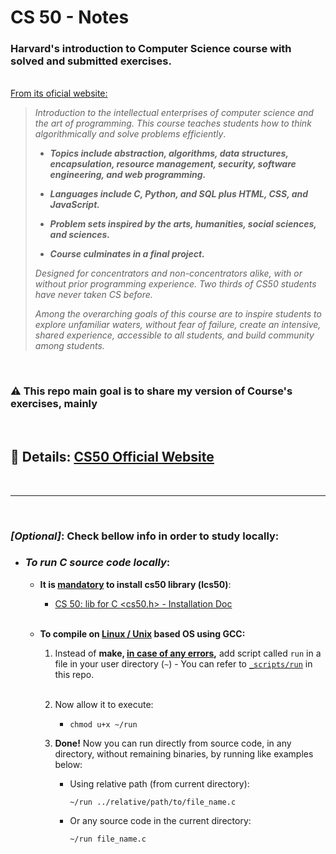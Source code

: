 # CS 50 - Notes

### **Harvard's introduction to Computer Science course with solved and submitted exercises.**

<br>
<u>From its oficial website:</u>

> _Introduction to the intellectual enterprises of computer science and the art of programming. This course teaches students how to think algorithmically and solve problems efficiently_.
>
> * _**Topics include abstraction, algorithms, data structures, encapsulation, resource management, security, software engineering, and web programming.**_
>
> * _**Languages include C, Python, and SQL plus HTML, CSS, and JavaScript.**_
>
> * _**Problem sets inspired by the arts, humanities, social sciences, and sciences.**_
>
> * _**Course culminates in a final project.**_
>
>
> *Designed for concentrators and non-concentrators alike, with or without prior programming experience. Two thirds of CS50 students have never taken CS before.*
>
> *Among the overarching goals of this course are to inspire students to explore unfamiliar waters, without fear of failure, create an intensive, shared experience, accessible to all students, and build community among students.*
>
>
<br>

 ### ⚠️ **This repo main goal is to share my version of Course's exercises, mainly**


<br>

## 📑 **Details: <u>[CS50 Official Website](https://cs50.harvard.edu/x/2022)</u>**
<br>

___
<br>

### ***[Optional]***: Check bellow info in order to study locally:
 * ### _To run C source code locally_:
    - <strong>It is <u>mandatory</u> to install cs50 library (lcs50)</strong>: 
      
      - [CS 50: lib for C <cs50.h> - Installation Doc](https://cs50.readthedocs.io/libraries/cs50/c/)
      
      <br>
    - <strong> To compile on <u>Linux / Unix</u> based OS using GCC:</strong>

      1. Instead of __make, <u>in case of any errors</u>,__ add script called `run` in a file in your user directory (`~`) - You can refer to [`_scripts/run`](_scripts/run) in this repo.

      </br>

      2. Now allow it to execute:

          *
            ```
            chmod u+x ~/run
            ```

      3. **Done!** Now you can run directly from source code, in any directory, without remaining binaries, by running like examples below:
      
          * Using relative path (from current directory): 
          
            ```
            ~/run ../relative/path/to/file_name.c
            ```

          * Or any source code in the current directory:

            ```
            ~/run file_name.c
            ```

